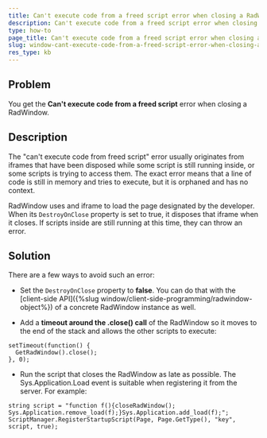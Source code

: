 ```yaml
---
title: Can't execute code from a freed script error when closing a RadWindow
description: Can't execute code from a freed script error when closing a RadWindow. Check it now!
type: how-to
page_title: Can't execute code from a freed script error when closing a RadWindow
slug: window-cant-execute-code-from-a-freed-script-error-when-closing-a-radwindow
res_type: kb
---
```



## Problem

You get the **Can't execute code from a freed script** error when closing a RadWindow.

## Description

The "can't execute code from freed script" error usually originates from iframes that have been disposed while some script is still running inside, or some scripts is trying to access them. The exact error means that a line of code is still in memory and tries to execute, but it is orphaned and has no context.

RadWindow uses and iframe to load the page designated by the developer. When its `DestroyOnClose` property is set to true, it disposes that iframe when it closes. If scripts inside are still running at this time, they can throw an error.

## Solution

There are a few ways to avoid such an error:

 - Set the `DestroyOnClose` property to **false**. You can do that with the [client-side API]({%slug window/client-side-programming/radwindow-object%}) of a concrete RadWindow instance as well.

 - Add a **timeout around the .close() call** of the RadWindow so it moves to the end of the stack and allows the other scripts to execute:

 ````
setTimeout(function() {
   GetRadWindow().close();
}, 0);
 ````
 
 - Run the script that closes the RadWindow as late as possible. The Sys.Application.Load event is suitable when registering it from the server. For example:

 ````
string script = "function f(){closeRadWindow(); Sys.Application.remove_load(f);}Sys.Application.add_load(f);";
ScriptManager.RegisterStartupScript(Page, Page.GetType(), "key", script, true);
 ````

  